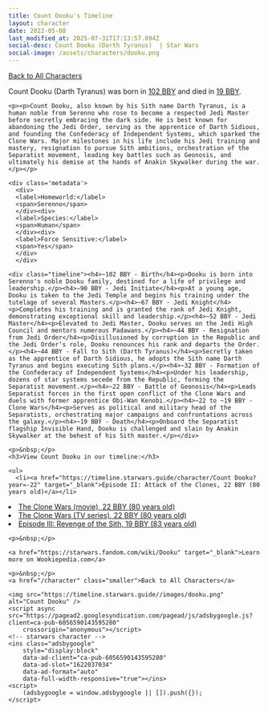 ```yaml
---
title: Count Dooku's Timeline
layout: character
date: 2022-05-08
last_modified_at: 2025-07-31T17:13:57.094Z
social-desc: Count Dooku (Darth Tyranus)  | Star Wars
social-image: /assets/characters/dooku.png
---
```

<a href="/character" class="smaller">Back to All Characters</a>

<div class="character-profile container">
  <div class="col-10">
    <p>
    Count Dooku (Darth Tyranus)     was born in <a href="https://timeline.starwars.guide/character/Count Dooku?year=-102" target="_blank">102 BBY</a> and died in <a href="https://timeline.starwars.guide/character/Count Dooku?year=-19" target="_blank">19 BBY</a>.        
    </p>

    <p><p>Count Dooku, also known by his Sith name Darth Tyranus, is a human noble from Serenno who rose to become a respected Jedi Master before secretly embracing the dark side. He is best known for abandoning the Jedi Order, serving as the apprentice of Darth Sidious, and founding the Confederacy of Independent Systems, which sparked the Clone Wars. Major milestones in his life include his Jedi training and mastery, resignation to pursue Sith ambitions, orchestration of the Separatist movement, leading key battles such as Geonosis, and ultimately his demise at the hands of Anakin Skywalker during the war.</p></p>
    
    <div class='metadata'>
      <div>
      <label>Homeworld:</label>
      <span>Serenno</span>
      </div><div>
      <label>Species:</label>
      <span>Human</span>
      </div><div>
      <label>Force Sensitive:</label>
      <span>Yes</span>
      </div>
      </div>

    <div class="timeline"><h4>~102 BBY - Birth</h4><p>Dooku is born into Serenno's noble Dooku family, destined for a life of privilege and leadership.</p><h4>~90 BBY - Jedi Initiate</h4><p>At a young age, Dooku is taken to the Jedi Temple and begins his training under the tutelage of several Masters.</p><h4>~67 BBY - Jedi Knight</h4><p>Completes his training and is granted the rank of Jedi Knight, demonstrating exceptional skill and leadership.</p><h4>~52 BBY - Jedi Master</h4><p>Elevated to Jedi Master, Dooku serves on the Jedi High Council and mentors numerous Padawans.</p><h4>~44 BBY - Resignation from Jedi Order</h4><p>Disillusioned by corruption in the Republic and the Jedi Order’s role, Dooku renounces his rank and departs the Order.</p><h4>~44 BBY - Fall to Sith (Darth Tyranus)</h4><p>Secretly taken as the apprentice of Darth Sidious, he adopts the Sith name Darth Tyranus and begins executing Sith plans.</p><h4>~32 BBY - Formation of the Confederacy of Independent Systems</h4><p>Under his leadership, dozens of star systems secede from the Republic, forming the Separatist movement.</p><h4>~22 BBY - Battle of Geonosis</h4><p>Leads Separatist forces in the first open conflict of the Clone Wars and duels with former apprentice Obi-Wan Kenobi.</p><h4>~22 to ~19 BBY - Clone Wars</h4><p>Serves as political and military head of the Separatists, orchestrating major campaigns and confrontations across the galaxy.</p><h4>~19 BBY - Death</h4><p>Onboard the Separatist flagship Invisible Hand, Dooku is challenged and slain by Anakin Skywalker at the behest of his Sith master.</p></div>
    
    <p>&nbsp;</p>
    <h3>View Count Dooku in our timeline:</h3>

    <ul>
      <li><a href="https://timeline.starwars.guide/character/Count Dooku?year=-22" target="_blank">Episode II: Attack of the Clones, 22 BBY (80 years old)</a></li>
  <li><a href="https://timeline.starwars.guide/character/Count Dooku?year=-22" target="_blank">The Clone Wars (movie), 22 BBY (80 years old)</a></li>
  <li><a href="https://timeline.starwars.guide/character/Count Dooku?year=-22" target="_blank">The Clone Wars (TV series), 22 BBY (80 years old)</a></li>
  <li><a href="https://timeline.starwars.guide/character/Count Dooku?year=-19" target="_blank">Episode III: Revenge of the Sith, 19 BBY (83 years old)</a></li>
    </ul>

    <p>&nbsp;</p>

    <a href="https://starwars.fandom.com/wiki/Dooku" target="_blank">Learn more on Wookiepedia.com</a>

    <p>&nbsp;</p>
    <a href="/character" class="smaller">Back to All Characters</a>
  </div>
  <div class="character_image col-2">
    
    <img src="https://timeline.starwars.guide//images/dooku.png" alt="Count Dooku" />
    <script async src="https://pagead2.googlesyndication.com/pagead/js/adsbygoogle.js?client=ca-pub-6056590143595280"
        crossorigin="anonymous"></script>
    <!-- starwars character -->
    <ins class="adsbygoogle"
        style="display:block"
        data-ad-client="ca-pub-6056590143595280"
        data-ad-slot="1622037034"
        data-ad-format="auto"
        data-full-width-responsive="true"></ins>
    <script>
        (adsbygoogle = window.adsbygoogle || []).push({});
    </script>
  </div>
</div>
